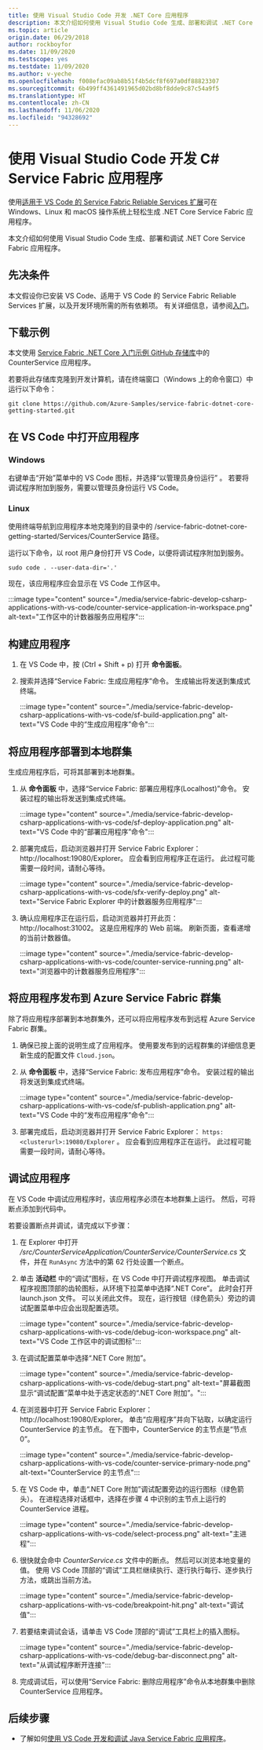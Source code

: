 ```yaml
---
title: 使用 Visual Studio Code 开发 .NET Core 应用程序
description: 本文介绍如何使用 Visual Studio Code 生成、部署和调试 .NET Core Service Fabric 应用程序。
ms.topic: article
origin.date: 06/29/2018
author: rockboyfor
ms.date: 11/09/2020
ms.testscope: yes
ms.testdate: 11/09/2020
ms.author: v-yeche
ms.openlocfilehash: f008efac09ab8b51f4b5dcf8f697a0df88823307
ms.sourcegitcommit: 6b499ff4361491965d02bd8bf8dde9c87c54a9f5
ms.translationtype: HT
ms.contentlocale: zh-CN
ms.lasthandoff: 11/06/2020
ms.locfileid: "94328692"
---
```

# <a name="develop-c-service-fabric-applications-with-visual-studio-code"></a>使用 Visual Studio Code 开发 C# Service Fabric 应用程序

使用[适用于 VS Code 的 Service Fabric Reliable Services 扩展](https://marketplace.visualstudio.com/items?itemName=ms-azuretools.vscode-service-fabric-reliable-services)可在 Windows、Linux 和 macOS 操作系统上轻松生成 .NET Core Service Fabric 应用程序。

本文介绍如何使用 Visual Studio Code 生成、部署和调试 .NET Core Service Fabric 应用程序。

## <a name="prerequisites"></a>先决条件

本文假设你已安装 VS Code、适用于 VS Code 的 Service Fabric Reliable Services 扩展，以及开发环境所需的所有依赖项。 有关详细信息，请参阅[入门](./service-fabric-get-started-vs-code.md#prerequisites)。

## <a name="download-the-sample"></a>下载示例
本文使用 [Service Fabric .NET Core 入门示例 GitHub 存储库](https://github.com/Azure-Samples/service-fabric-dotnet-core-getting-started)中的 CounterService 应用程序。 

若要将此存储库克隆到开发计算机，请在终端窗口（Windows 上的命令窗口）中运行以下命令：

```
git clone https://github.com/Azure-Samples/service-fabric-dotnet-core-getting-started.git
```

## <a name="open-the-application-in-vs-code"></a>在 VS Code 中打开应用程序

### <a name="windows"></a>Windows
右键单击“开始”菜单中的 VS Code 图标，并选择“以管理员身份运行”  。 若要将调试程序附加到服务，需要以管理员身份运行 VS Code。

### <a name="linux"></a>Linux
使用终端导航到应用程序本地克隆到的目录中的 /service-fabric-dotnet-core-getting-started/Services/CounterService 路径。

运行以下命令，以 root 用户身份打开 VS Code，以便将调试程序附加到服务。
```
sudo code . --user-data-dir='.'
```

现在，该应用程序应会显示在 VS Code 工作区中。

:::image type="content" source="./media/service-fabric-develop-csharp-applications-with-vs-code/counter-service-application-in-workspace.png" alt-text="工作区中的计数器服务应用程序":::

## <a name="build-the-application"></a>构建应用程序
1. 在 VS Code 中，按 (Ctrl + Shift + p) 打开 **命令面板**。
2. 搜索并选择“Service Fabric:  生成应用程序”命令。 生成输出将发送到集成式终端。

    :::image type="content" source="./media/service-fabric-develop-csharp-applications-with-vs-code/sf-build-application.png" alt-text="VS Code 中的“生成应用程序”命令":::

## <a name="deploy-the-application-to-the-local-cluster"></a>将应用程序部署到本地群集
生成应用程序后，可将其部署到本地群集。 

1. 从 **命令面板** 中，选择“Service Fabric:  部署应用程序(Localhost)”命令。 安装过程的输出将发送到集成式终端。

   :::image type="content" source="./media/service-fabric-develop-csharp-applications-with-vs-code/sf-deploy-application.png" alt-text="VS Code 中的“部署应用程序”命令":::

2. 部署完成后，启动浏览器并打开 Service Fabric Explorer：http:\//localhost:19080/Explorer。 应会看到应用程序正在运行。 此过程可能需要一段时间，请耐心等待。 

   :::image type="content" source="./media/service-fabric-develop-csharp-applications-with-vs-code/sfx-verify-deploy.png" alt-text="Service Fabric Explorer 中的计数器服务应用程序":::

3. 确认应用程序正在运行后，启动浏览器并打开此页：http:\//localhost:31002。 这是应用程序的 Web 前端。 刷新页面，查看递增的当前计数器值。

   :::image type="content" source="./media/service-fabric-develop-csharp-applications-with-vs-code/counter-service-running.png" alt-text="浏览器中的计数器服务应用程序":::

## <a name="publish-the-application-to-an-azure-service-fabric-cluster"></a>将应用程序发布到 Azure Service Fabric 群集
除了将应用程序部署到本地群集外，还可以将应用程序发布到远程 Azure Service Fabric 群集。 

1. 确保已按上面的说明生成了应用程序。 使用要发布到的远程群集的详细信息更新生成的配置文件 `Cloud.json`。

2. 从 **命令面板** 中，选择“Service Fabric:  发布应用程序”命令。 安装过程的输出将发送到集成式终端。

    :::image type="content" source="./media/service-fabric-develop-csharp-applications-with-vs-code/sf-publish-application.png" alt-text="VS Code 中的“发布应用程序”命令":::

3. 部署完成后，启动浏览器并打开 Service Fabric Explorer： `https:<clusterurl>:19080/Explorer` 。 应会看到应用程序正在运行。 此过程可能需要一段时间，请耐心等待。 

## <a name="debug-the-application"></a>调试应用程序
在 VS Code 中调试应用程序时，该应用程序必须在本地群集上运行。 然后，可将断点添加到代码中。

若要设置断点并调试，请完成以下步骤：
1. 在 Explorer 中打开 */src/CounterServiceApplication/CounterService/CounterService.cs* 文件，并在 `RunAsync` 方法中的第 62 行处设置一个断点。
3. 单击 **活动栏** 中的“调试”图标，在 VS Code 中打开调试程序视图。 单击调试程序视图顶部的齿轮图标，从环境下拉菜单中选择“.NET Core”。  此时会打开 launch.json 文件。 可以关闭此文件。 现在，运行按钮（绿色箭头）旁边的调试配置菜单中应会出现配置选项。

    :::image type="content" source="./media/service-fabric-develop-csharp-applications-with-vs-code/debug-icon-workspace.png" alt-text="VS Code 工作区中的调试图标":::

2. 在调试配置菜单中选择“.NET Core 附加”。 

    :::image type="content" source="./media/service-fabric-develop-csharp-applications-with-vs-code/debug-start.png" alt-text="屏幕截图显示“调试配置”菜单中处于选定状态的“.NET Core 附加”。":::

3. 在浏览器中打开 Service Fabric Explorer：http:\//localhost:19080/Explorer。 单击“应用程序”并向下钻取，以确定运行 CounterService 的主节点。  在下图中，CounterService 的主节点是“节点 0”。

    :::image type="content" source="./media/service-fabric-develop-csharp-applications-with-vs-code/counter-service-primary-node.png" alt-text="CounterService 的主节点":::

4. 在 VS Code 中，单击“.NET Core 附加”调试配置旁边的运行图标（绿色箭头）。  在进程选择对话框中，选择在步骤 4 中识别的主节点上运行的 CounterService 进程。

    :::image type="content" source="./media/service-fabric-develop-csharp-applications-with-vs-code/select-process.png" alt-text="主进程":::

5. 很快就会命中 *CounterService.cs* 文件中的断点。 然后可以浏览本地变量的值。 使用 VS Code 顶部的“调试”工具栏继续执行、逐行执行每行、逐步执行方法，或跳出当前方法。 

    :::image type="content" source="./media/service-fabric-develop-csharp-applications-with-vs-code/breakpoint-hit.png" alt-text="调试值":::

6. 若要结束调试会话，请单击 VS Code 顶部的“调试”工具栏上的插入图标。

    :::image type="content" source="./media/service-fabric-develop-csharp-applications-with-vs-code/debug-bar-disconnect.png" alt-text="从调试程序断开连接":::

7. 完成调试后，可以使用“Service Fabric:  删除应用程序”命令从本地群集中删除 CounterService 应用程序。 

## <a name="next-steps"></a>后续步骤

* 了解如何[使用 VS Code 开发和调试 Java Service Fabric 应用程序](./service-fabric-develop-java-applications-with-vs-code.md)。

<!-- Update_Description: update meta properties, wording update, update link -->